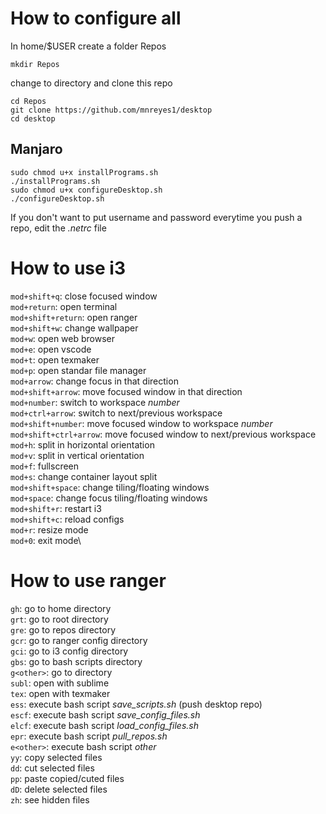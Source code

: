 # How to configure all

In home/$USER create a folder Repos

	mkdir Repos

change to directory and clone this repo

	cd Repos
	git clone https://github.com/mnreyes1/desktop
	cd desktop

## Manjaro

	sudo chmod u+x installPrograms.sh
	./installPrograms.sh
	sudo chmod u+x configureDesktop.sh
	./configureDesktop.sh

If you don't want to put username and password everytime you push a repo, edit the *.netrc* file



# How to use i3

`mod+shift+q`: close focused window\
`mod+return`: open terminal\
`mod+shift+return`: open ranger\
`mod+shift+w`: change wallpaper\
`mod+w`: open web browser\
`mod+e`: open vscode\
`mod+t`: open texmaker\
`mod+p`: open standar file manager\
`mod+arrow`: change focus in that direction\
`mod+shift+arrow`: move focused window in that direction\
`mod+number`: switch to workspace *number* \
`mod+ctrl+arrow`: switch to next/previous workspace\
`mod+shift+number`: move focused window to workspace *number* \
`mod+shift+ctrl+arrow`: move focused window to next/previous workspace\
`mod+h`: split in horizontal orientation\
`mod+v`: split in vertical orientation\
`mod+f`: fullscreen\
`mod+s`: change container layout split\
`mod+shift+space`: change tiling/floating windows\
`mod+space`: change focus tiling/floating windows\
`mod+shift+r`: restart i3\
`mod+shift+c`: reload configs\
`mod+r`: resize mode\
`mod+0`: exit mode\

# How to use ranger

`gh`: go to home directory\
`grt`: go to root directory\
`gre`: go to repos directory\
`gcr`: go to ranger config directory\
`gci`: go to i3 config directory\
`gbs`: go to bash scripts directory\
`g<other>`: go to <other> directory\
`subl`: open with sublime\
`tex`: open with texmaker\
`ess`: execute bash script *save_scripts.sh* (push desktop repo)\
`escf`: execute bash script *save_config_files.sh*\
`elcf`: execute bash script *load_config_files.sh*\
`epr`: execute bash script *pull_repos.sh*\
`e<other>`: execute bash script *other*\
`yy`: copy selected files\
`dd`: cut selected files\
`pp`: paste copied/cuted files\
`dD`: delete selected files\
`zh`: see hidden files
